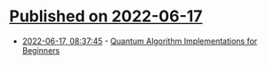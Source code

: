 # [Published on 2022-06-17](index.md)

* [2022-06-17, 08:37:45](https://news.ycombinator.com/item?id=31775580) - [Quantum Algorithm Implementations for Beginners](https://dl.acm.org/doi/10.1145/3517340)

